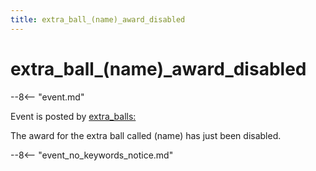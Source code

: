 ```yaml
---
title: extra_ball_(name)_award_disabled
---
```


# extra_ball_(name)\_award_disabled


--8<-- "event.md"

Event is posted by [extra_balls:](../config/extra_balls.md)

The award for the extra ball called (name) has just been disabled.

--8<-- "event_no_keywords_notice.md"
